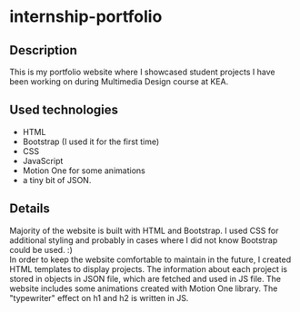 # internship-portfolio

## Description

This is my portfolio website where I showcased student projects I have been working on during Multimedia Design course at KEA.

## Used technologies
* HTML
* Bootstrap (I used it for the first time)
* CSS
* JavaScript
* Motion One for some animations
* a tiny bit of JSON.

## Details

Majority of the website is built with HTML and Bootstrap. I used CSS for additional styling and probably in cases where I did not know Bootstrap could be used. :)  
In order to keep the website comfortable to maintain in the future, I created HTML templates to display projects. The information about each project is stored in objects in JSON file, which are fetched and used in JS file. The website includes some animations created with Motion One library. The "typewriter" effect on h1 and h2 is written in JS.
